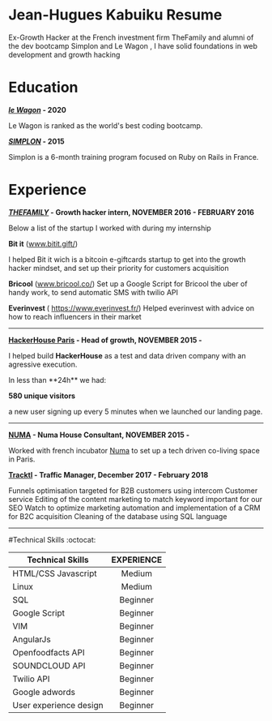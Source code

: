 # Jean-Hugues Kabuiku  Resume 
Ex-Growth Hacker at the French investment firm TheFamily and alumni of the dev bootcamp Simplon and Le Wagon , I have solid foundations in web development and growth hacking 

# Education 
<b>[*le Wagon*](https://www.lewagon.com/) - 2020</b>

Le Wagon is ranked as the world's best coding bootcamp.

<b>[*SIMPLON*](www.simplon.co) - 2015 </b>

Simplon is a 6-month training program focused on Ruby on Rails in France.

# Experience 

<b>[*THEFAMILY*](http://thefamily.co/) - Growth hacker intern, NOVEMBER 2016  - FEBRUARY 2016 </b>

Below a list of the startup I worked with during my internship

<b>Bit it</b> (www.bitit.gift/) 

I helped Bit it wich is a bitcoin e-giftcards  startup to get into the growth hacker mindset, and set up their    priority for customers acquisition


<b>Bricool</b> (www.bricool.co/) 
Set up a Google Script for Bricool the uber of handy work, to send automatic SMS with twilio  API

<b>Everinvest </b>( https://www.everinvest.fr/)
Helped everinvest with advice on how to reach influencers in their market
_____________________________________________________________________________________________________________________________

<b>[**HackerHouse Paris**](http://www.hackerhouse.paris/#home/intro) - Head of growth, NOVEMBER 2015 - </b>

<p>I helped build  <b>HackerHouse</b> as a test and data driven company with an  agressive execution. </p>
In less than **24h** we had:

<b>580 unique visitors </b>

a new user signing up every 5 minutes when we launched our landing page.

_____________________________________________________________________________________________________________________________
<b>[**NUMA**](http://www.hackerhouse.paris/hh/numa#hh/numa/hacker) - Numa House Consultant, NOVEMBER 2015 - </b>

Worked with french incubator [Numa](http://paris.numa.co/) to set up a tech driven co-living space in Paris.

<b>[**Tracktl**](https://www.tracktl.com/en/index.html) - Traffic Manager, December 2017 -  February 2018 </b>

 Funnels optimisation targeted for B2B customers using
intercom
 Customer service
 Editing of the content marketing to match keyword
 important for our SEO
 Watch to optimize marketing automation and
 implementation of a CRM for B2C acquisition
 Cleaning of the database using SQL language

_____________________________________________________________________________________________________________________________
#Technical Skills :octocat:

| Technical Skills      | EXPERIENCE      
| ------------- |:-------------:|
| HTML/CSS Javascript   | Medium |
| Linux     | Medium      |
|SQL| Beginner
|Google Script| Beginner
| VIM | Beginner     |    
| AngularJs| Beginner |
|Openfoodfacts API|Beginner
|SOUNDCLOUD API | Beginner |
|Twilio  API | Beginner|
|Google adwords | Beginner|
|User experience design | Beginner|
